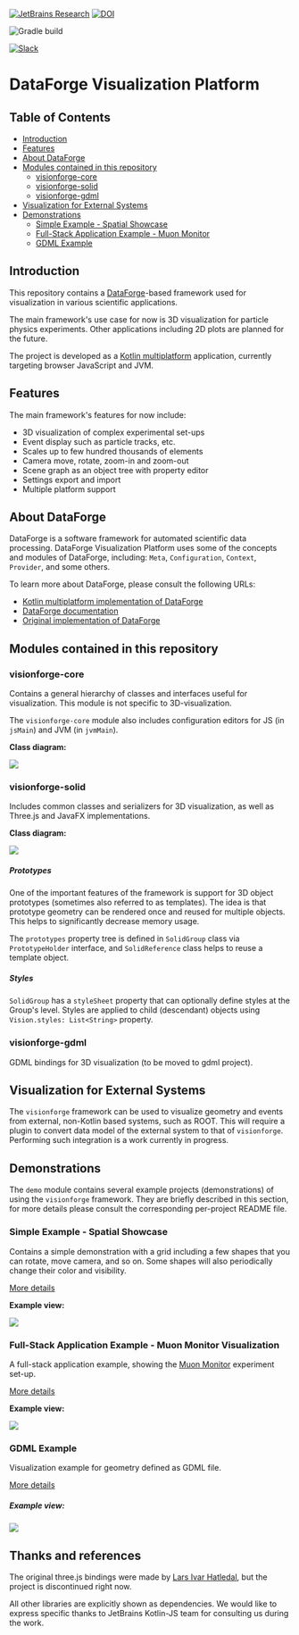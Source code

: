 [![JetBrains Research](https://jb.gg/badges/research.svg)](https://confluence.jetbrains.com/display/ALL/JetBrains+on+GitHub)
[![DOI](https://zenodo.org/badge/174502624.svg)](https://zenodo.org/badge/latestdoi/174502624)

![Gradle build](https://github.com/mipt-npm/visionforge/workflows/Gradle%20build/badge.svg)

[![Slack](https://img.shields.io/badge/slack-channel-green?logo=slack)](https://kotlinlang.slack.com/archives/CEXV2QWNM)

# DataForge Visualization Platform

## Table of Contents

* [Introduction](#introduction)
* [Features](#features)
* [About DataForge](#about-dataforge)
* [Modules contained in this repository](#modules-contained-in-this-repository)
  * [visionforge-core](#visionforge-core)
  * [visionforge-solid](#visionforge-solid)
  * [visionforge-gdml](#visionforge-gdml)
* [Visualization for External Systems](#visualization-for-external-systems)  
* [Demonstrations](#demonstrations)
  * [Simple Example - Spatial Showcase](#simple-example---spatial-showcase)
  * [Full-Stack Application Example - Muon Monitor](#full-stack-application-example---muon-monitor-visualization)
  * [GDML Example](#gdml-example)


## Introduction

This repository contains a [DataForge](#about-dataforge)\-based framework 
used for visualization in various scientific applications. 

The main framework's use case for now is 3D visualization for particle physics experiments. 
Other applications including 2D plots are planned for the future.

The project is developed as a [Kotlin multiplatform](https://kotlinlang.org/docs/reference/multiplatform.html) 
application, currently targeting browser JavaScript and JVM.


## Features

The main framework's features for now include:
- 3D visualization of complex experimental set-ups
- Event display such as particle tracks, etc.
- Scales up to few hundred thousands of elements
- Camera move, rotate, zoom-in and zoom-out
- Scene graph as an object tree with property editor
- Settings export and import
- Multiple platform support

## About DataForge

DataForge is a software framework for automated scientific data processing. DataForge Visualization
Platform uses some of the concepts and modules of DataForge, including: `Meta`, `Configuration`, `Context`,
`Provider`, and some others.

To learn more about DataForge, please consult the following URLs:
 * [Kotlin multiplatform implementation of DataForge](https://github.com/mipt-npm/dataforge-core)  
 * [DataForge documentation](http://npm.mipt.ru/dataforge/) 
 * [Original implementation of DataForge](https://bitbucket.org/Altavir/dataforge/src/default/)


## Modules contained in this repository

### visionforge-core

Contains a general hierarchy of classes and interfaces useful for visualization. 
This module is not specific to 3D-visualization.

The `visionforge-core` module also includes configuration editors for JS (in `jsMain`) and JVM (in `jvmMain`).

**Class diagram:**

![](doc/resources/class-diag-core.png)


### visionforge-solid

Includes common classes and serializers for 3D visualization, as well as Three.js and JavaFX implementations.

**Class diagram:**

![](doc/resources/class-diag-solid.png)

##### Prototypes

One of the important features of the framework is support for 3D object prototypes (sometimes
also referred to as templates). The idea is that prototype geometry can be rendered once and reused 
for multiple objects. This helps to significantly decrease memory usage.

The `prototypes` property tree is defined in `SolidGroup` class via `PrototypeHolder` interface, and 
`SolidReference` class helps to reuse a template object.

##### Styles

`SolidGroup` has a `styleSheet` property that can optionally define styles at the Group's 
level. Styles are applied to child (descendant) objects using `Vision.styles: List<String>` property. 


### visionforge-gdml

GDML bindings for 3D visualization (to be moved to gdml project).


## Visualization for External Systems 

The `visionforge` framework can be used to visualize geometry and events from external,
non-Kotlin based systems, such as ROOT. This will require a plugin to convert data model
of the external system to that of `visionforge`. Performing such integration is a work
currently in progress.
 

## Demonstrations

The `demo` module contains several example projects (demonstrations) of using the `visionforge` framework.
They are briefly described in this section, for more details please consult the corresponding per-project
README file.

### Simple Example - Spatial Showcase

Contains a simple demonstration with a grid including a few shapes that you can rotate, move camera, and so on.
Some shapes will also periodically change their color and visibility.

[More details](demo/spatial-showcase/README.md)

**Example view:**

![](doc/resources/spatial-showcase.png)


### Full-Stack Application Example - Muon Monitor Visualization

A full-stack application example, showing the 
[Muon Monitor](http://npm.mipt.ru/en/projects/physics#mounMonitor) experiment set-up.

[More details](demo/muon-monitor/README.md)

**Example view:**

![](doc/resources/muon-monitor.png)


### GDML Example

Visualization example for geometry defined as GDML file. 

[More details](demo/gdml/README.md)

##### Example view:

![](doc/resources/gdml-demo.png)


## Thanks and references
The original three.js bindings were made by [Lars Ivar Hatledal](https://github.com/markaren), but the project is discontinued right now.

All other libraries are explicitly shown as dependencies. We would like to express specific thanks to JetBrains Kotlin-JS team for consulting us during the work.